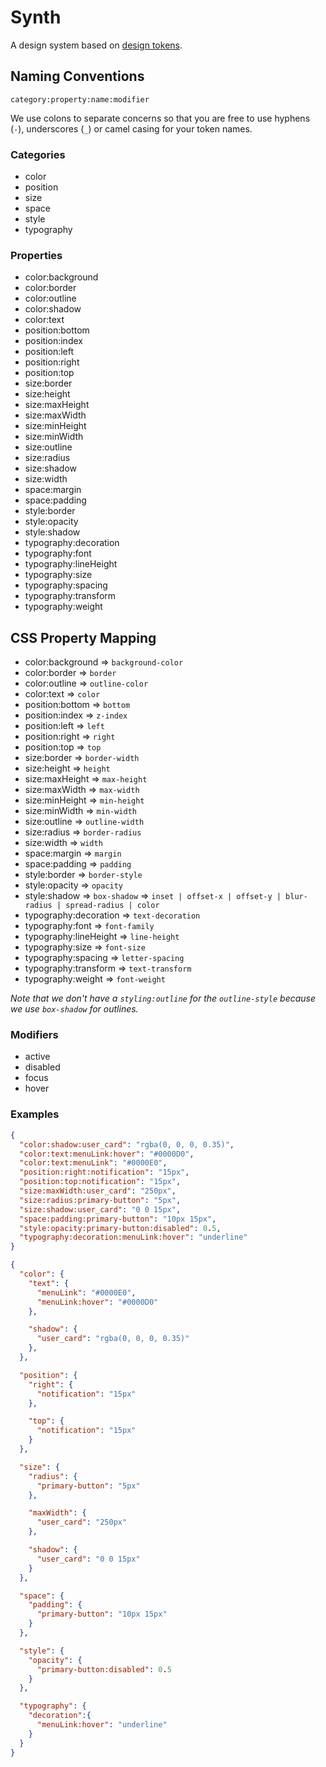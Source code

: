 # Synth

A design system based on [design tokens](https://www.youtube.com/watch?v=wDBEc3dJJV8).

## Naming Conventions

`category:property:name:modifier`

We use colons to separate concerns so that you are free to use hyphens (`-`), underscores (`_`) or camel casing for your token names.

### Categories

* color
* position
* size
* space
* style
* typography

### Properties

* color:background
* color:border
* color:outline
* color:shadow
* color:text
* position:bottom
* position:index
* position:left
* position:right
* position:top
* size:border
* size:height
* size:maxHeight
* size:maxWidth
* size:minHeight
* size:minWidth
* size:outline
* size:radius
* size:shadow
* size:width
* space:margin
* space:padding
* style:border
* style:opacity
* style:shadow
* typography:decoration
* typography:font
* typography:lineHeight
* typography:size
* typography:spacing
* typography:transform
* typography:weight

## CSS Property Mapping

* color:background => `background-color`
* color:border => `border`
* color:outline => `outline-color`
* color:text => `color`
* position:bottom => `bottom`
* position:index => `z-index`
* position:left => `left`
* position:right => `right`
* position:top => `top`
* size:border => `border-width`
* size:height => `height`
* size:maxHeight => `max-height`
* size:maxWidth => `max-width`
* size:minHeight => `min-height`
* size:minWidth => `min-width`
* size:outline => `outline-width`
* size:radius => `border-radius`
* size:width => `width`
* space:margin => `margin`
* space:padding => `padding`
* style:border => `border-style`
* style:opacity => `opacity`
* style:shadow => `box-shadow` => `inset | offset-x | offset-y | blur-radius | spread-radius | color`
* typography:decoration => `text-decoration`
* typography:font => `font-family`
* typography:lineHeight => `line-height`
* typography:size => `font-size`
* typography:spacing => `letter-spacing`
* typography:transform => `text-transform`
* typography:weight => `font-weight`

*Note that we don't have a `styling:outline` for the `outline-style` because we use `box-shadow` for outlines.*

### Modifiers

* active
* disabled
* focus
* hover

### Examples

```JSON
{
  "color:shadow:user_card": "rgba(0, 0, 0, 0.35)",
  "color:text:menuLink:hover": "#0000D0",
  "color:text:menuLink": "#0000E0",
  "position:right:notification": "15px",
  "position:top:notification": "15px",
  "size:maxWidth:user_card": "250px",
  "size:radius:primary-button": "5px",
  "size:shadow:user_card": "0 0 15px",
  "space:padding:primary-button": "10px 15px",
  "style:opacity:primary-button:disabled": 0.5,
  "typography:decoration:menuLink:hover": "underline"
}
```

```JSON
{
  "color": {
    "text": {
      "menuLink": "#0000E0",
      "menuLink:hover": "#0000D0"
    },

    "shadow": {
      "user_card": "rgba(0, 0, 0, 0.35)"
    },
  },

  "position": {
    "right": {
      "notification": "15px"
    },

    "top": {
      "notification": "15px"
    }
  },

  "size": {
    "radius": {
      "primary-button": "5px"
    },

    "maxWidth": {
      "user_card": "250px"
    },

    "shadow": {
      "user_card": "0 0 15px"
    }
  },

  "space": {
    "padding": {
      "primary-button": "10px 15px"
    }
  },

  "style": {
    "opacity": {
      "primary-button:disabled": 0.5
    }
  },

  "typography": {
    "decoration":{
      "menuLink:hover": "underline"
    }
  }
}
```
